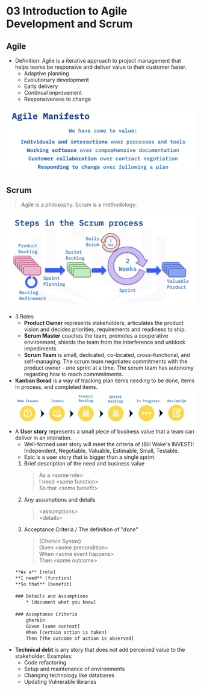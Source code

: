 # 03 Introduction to Agile Development and Scrum  
## Agile  
- Definition: Agile is a iterative approach to project management that helps teams be responsive and deliver value to their customer faster.  
    - Adaptive planning  
    - Evolutionary development  
    - Early delivery  
    - Continual improvement  
    - Responsiveness to change  

![Agile_Manifesto](./static/03/agile_manifesto.png)  
## Scrum  
> Agile is a philosophy. Scrum is a methodology.  

![Steps_in_the_Scrum_Process](./static/03/steps_in_the_scrum_process.png)  
- 3 Roles  
    - **Product Owner** represents stakeholders, articulates the product vision and decides priorities, requirements and readiness to ship.  
    - **Scrum Master** coaches the team, promotes a cooperative environment, shields the team from the interference and unblock impediments.  
    - **Scrum Team** is small, dedicated, co-located, cross-functional, and self-managing. The scrum team negotiates commitments with the product owner - one sprint at a time. The scrum team has autonomy regarding how to reach commmitments.  
- **Kanban Borad** is a way of tracking plan items needing to be done, items in process, and completed items.  
    ![Kanban_Pipelines](./static/03/kanban_pipelines.png)  
- A **User story** represents a small piece of business value that a team can deliver in an interation. 
    - Well-formed user story will meet the criteria of (Bill Wake's INVEST): Independent, Negotiable, Valuable, Estimable, Small, Testable.  
    - Epic is a user story that is bigger than a single sprint.  
    1. Brief description of the need and business value  
        > As a \<some role\>  
        > I need \<some function\>  
        > So that \<some benefit\>  
    2. Any assumptions and details  
        > \<assumptions\>  
        > \<details\>  
    3. Acceptance Criteria / The definition of "done"  
        > (Gherkin Syntax)  
        > Given \<some precondition\>  
        > When \<some event happens\>  
        > Then \<some outcome\>  
    ```
    **As a** [role]  
    **I need** [function]  
    **So that** [benefit]  
    
    ### Details and Assumptions  
        * [document what you know]  
    
    ### Acceptance Criteria  
        gherkin  
        Given [some context]  
        When [certain action is taken]  
        Then [the outcome of action is observed]  
    ```  
- **Technical debt** is any story that does not add perceived value to the stakeholder. Examples:  
    - Code refactoring  
    - Setup and maintenance of environments  
    - Changing technology like databases  
    - Updating Vulnerable libraries  
